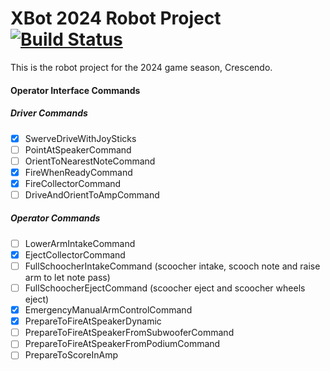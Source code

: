 # XBot 2024 Robot Project [![Build Status](https://dev.azure.com/Team488/Team%20488%20Builds/_apis/build/status%2FTeam488.XBot2024?branchName=main)](https://dev.azure.com/Team488/Team%20488%20Builds/_build/latest?definitionId=10&branchName=main)

This is the robot project for the 2024 game season, Crescendo.

<h4> Operator Interface Commands </h4>

<h5> Driver Commands</h5>

- [x] SwerveDriveWithJoySticks
- [ ] PointAtSpeakerCommand
- [ ] OrientToNearestNoteCommand
- [x] FireWhenReadyCommand
- [x] FireCollectorCommand
- [ ] DriveAndOrientToAmpCommand

<h5> Operator Commands</h5>

- [ ] LowerArmIntakeCommand
- [x] EjectCollectorCommand
- [ ] FullSchoocherIntakeCommand (scoocher intake, scooch note and raise arm to let note pass)
- [ ] FullSchoocherEjectCommand (scoocher eject and scoocher wheels eject)
- [x] EmergencyManualArmControlCommand
- [x] PrepareToFireAtSpeakerDynamic 
- [ ] PrepareToFireAtSpeakerFromSubwooferCommand
- [ ] PrepareToFireAtSpeakerFromPodiumCommand
- [ ] PrepareToScoreInAmp

